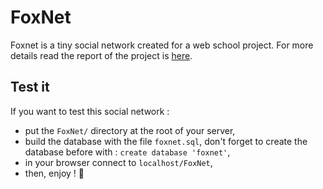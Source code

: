 # FoxNet

Foxnet is a tiny social network created for a web school project.
For more details read the report of the project is [here](https://gist.github.com/totocptbgn/7715583bf21ee8f883051f6eb34e47fc).
## Test it
If you want to test this social network :
 - put the `FoxNet/` directory at the root of your server,
 - build the database with the file `foxnet.sql`, don't forget to create the database before with : `create database 'foxnet'`,
 - in your browser connect to `localhost/FoxNet`,
 - then, enjoy ! 🦊
